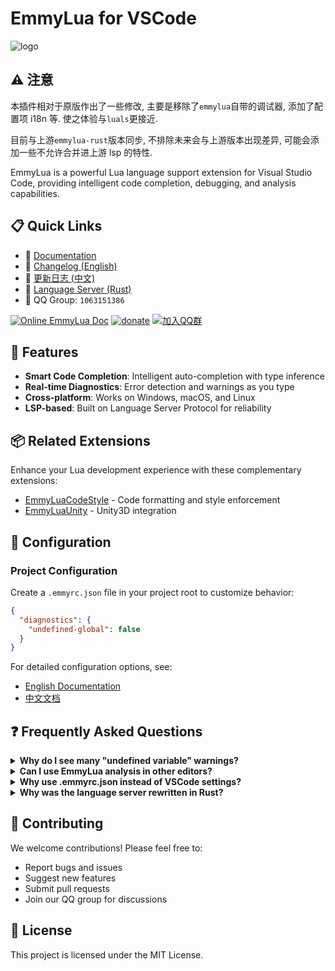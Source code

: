 # EmmyLua for VSCode

![logo](/res/logo.png)

## ⚠️ 注意

本插件相对于原版作出了一些修改, 主要是移除了`emmylua`自带的调试器, 添加了配置项 i18n 等. 使之体验与`luals`更接近.

目前与上游`emmylua-rust`版本同步, 不排除未来会与上游版本出现差异, 可能会添加一些不允许合并进上游 lsp 的特性.

EmmyLua is a powerful Lua language support extension for Visual Studio Code, providing intelligent code completion, debugging, and analysis capabilities.

## 📋 Quick Links

- 📖 [Documentation](https://github.com/EmmyLuaLs/emmylua-analyzer-rust/blob/main/docs/config/emmyrc_json_EN.md)
- 📝 [Changelog (English)](CHANGELOG.md)
- 📝 [更新日志 (中文)](CHANGELOG_CN.md)
- 🔧 [Language Server (Rust)](https://github.com/CppCXY/emmylua-analyzer-rust)
- 💬 QQ Group: `1063151386`

[![Online EmmyLua Doc](https://img.shields.io/badge/emmy-doc-46BC99.svg?style=flat-square)](https://emmylua.github.io)
[![donate](https://img.shields.io/badge/donate-emmy-FF69B4.svg?style=flat-square)](https://emmylua.github.io/donate.html)
[![加入QQ群](https://img.shields.io/badge/chat-QQ群-46BC99.svg?style=flat-square)](https://qm.qq.com/q/umy5IBl0NU)

## 🚀 Features

- **Smart Code Completion**: Intelligent auto-completion with type inference
- **Real-time Diagnostics**: Error detection and warnings as you type
- **Cross-platform**: Works on Windows, macOS, and Linux
- **LSP-based**: Built on Language Server Protocol for reliability

## 📦 Related Extensions

Enhance your Lua development experience with these complementary extensions:

- [EmmyLuaCodeStyle](https://marketplace.visualstudio.com/items?itemName=CppCXY.emmylua-codestyle) - Code formatting and style enforcement
- [EmmyLuaUnity](https://marketplace.visualstudio.com/items?itemName=CppCXY.emmylua-unity) - Unity3D integration

## 🔧 Configuration

### Project Configuration

Create a `.emmyrc.json` file in your project root to customize behavior:

```json
{
  "diagnostics": {
    "undefined-global": false
  }
}
```

For detailed configuration options, see:
- [English Documentation](https://github.com/CppCXY/emmylua-analyzer-rust/blob/main/docs/config/emmyrc_json_EN.md)
- [中文文档](https://github.com/CppCXY/emmylua-analyzer-rust/blob/main/docs/config/emmyrc_json_CN.md)


## ❓ Frequently Asked Questions

<details>
<summary><strong>Why do I see many "undefined variable" warnings?</strong></summary>

**English**: Create `.emmyrc.json` in your project root and disable the `undefined-global` diagnostic:
```json
{
  "diagnostics": {
    "disable" : [
      "undefined-global"
    ]
  }
}
```

**中文**: 在项目根目录创建 `.emmyrc.json` 文件并禁用 `undefined-global` 诊断。
</details>

<details>
<summary><strong>Can I use EmmyLua analysis in other editors?</strong></summary>

**English**: Yes! EmmyLua uses a standard Language Server Protocol implementation. Any LSP-compatible editor can use it.

**中文**: 可以！EmmyLua 基于标准的语言服务器协议，任何支持 LSP 的编辑器都可以使用。
</details>

<details>
<summary><strong>Why use .emmyrc.json instead of VSCode settings?</strong></summary>

**English**: Project-specific configuration files work across different editors and platforms without requiring IDE-specific setup.

**中文**: 项目配置文件可以跨平台和编辑器使用，无需在每个 IDE 中重复配置。
</details>

<details>
<summary><strong>Why was the language server rewritten in Rust?</strong></summary>

**English**: The Rust implementation provides better performance, memory safety, and cross-platform compatibility compared to the previous .NET and Java versions.

**中文**: Rust 实现提供了更好的性能、内存安全性和跨平台兼容性。（因为我想试试 rust 😄）
</details>

## 🤝 Contributing

We welcome contributions! Please feel free to:
- Report bugs and issues
- Suggest new features
- Submit pull requests
- Join our QQ group for discussions

## 📄 License

This project is licensed under the MIT License.
